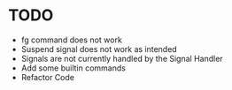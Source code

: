 # TODO
* fg command does not work
* Suspend signal does not work as intended
* Signals are not currently handled by the Signal Handler
* Add some builtin commands
* Refactor Code
